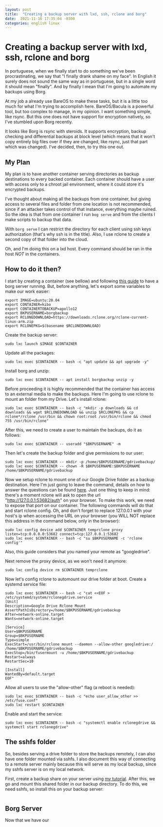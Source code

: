 ```yaml
---
layout: post
title:  "Creating a backup server with lxd, ssh, rclone and borg"
date:  2021-11-16 17:35:04 -0300 
categories: english linux
---
```


# Creating a backup server with lxd, ssh, rclone and borg 

In portuguese, when we finally start to do something we've been procrastinating, we say that "I finally drank shame on my face". In English it surely does not sound the same way as in portuguese, but in a single word it should mean "finally". And by finally I mean that I'm going to automate my backups using Borg.

At my job a already use BareOS to make these tasks, but it is a little too much for what I'm trying to accomplish here. BareOS/Bacula is a powerful tool, but too complex to manage, in my opinion. I want something simple, like rsync. But this one does not have support for encryption natively, so I've stumbled upon Borg recently. 

It looks like Borg is rsync with steroids. It supports encryption, backup checking and differential backups at block level (which means that it won't copy entirely big files over if they are changed, like rsync, just that part which was changed). I've decided, then, to try this one out.

## My Plan

My plan is to have another container serving directories as backup destinations to every backed container. Each container should have a user with access only to a chroot jail environment, where it could store it's encrypted backups.

I've thought about making all the backups from one container, but giving access to several files and folder from one location is not recommended, since if an attacker takes control of that instance, everything maybe ruined. So the idea is that from one container I run `bog serve` and from the clients I make scripts to backup that data.

With `borg serve` I can restrict the directory for each client using ssh keys authorization (that's why ssh is in the title). Also, I use rclone to create a second copy of that folder into the cloud. 

Oh, and I'm doing this on a lxd host. Every command should be ran in the host *NOT* in the containers.

## How to do it then?

I start by creating a container (see bellow) and following [this guide](https://borgbackup.readthedocs.io/en/stable/deployment/central-backup-server.html) to have a borg server running. But, before anything, let's export some variables to make our work easier:

```
export IMAGE=ubuntu:20.04
export CONTAINER=kibo
export CONTAINERTOBACKUP=apollo12
export BKPUSERNAME=borgbackup
export RCLONEDOWNLOAD=https://downloads.rclone.org/rclone-current-linux-arm.zip
export RCLONEPKG=$(basename $RCLONEDOWNLOAD)
```

Create the backup server:

```
sudo lxc launch $IMAGE $CONTAINER
```

Update all the packages:

```
sudo lxc exec $CONTAINER -- bash -c "apt update && apt upgrade -y"
```

Install borg and unzip:

```
sudo lxc exec $CONTAINER -- apt install borgbackup unzip -y
```

Before proceeding it is highly recommended that the container has access to an external media to make the backups. Here I'm going to use rclone to mount an folder from my Drive. Let's install rclone:

```
sudo lxc exec $CONTAINER -- bash -c "mkdir -p downloads && cd downloads && wget $RCLONEDOWNLOAD && unzip $RCLONEPKG && cp rclone*/rclone /usr/bin && chown root:root /usr/bin/rclone && chmod 755 /usr/bin/rclone"
```

After this, we need to create a user to maintain the backups, do it as follows:

```
sudo lxc exec $CONTAINER -- useradd "$BKPUSERNAME" -m
```

Then let's create the backup folder and give permissions to our user:

```
sudo lxc exec $CONTAINER -- mkdir -p /home/$BKPUSERNAME/gdrivebackup/
sudo lxc exec $CONTAINER -- chown -R $BKPUSERNAME:$BKPUSERNAME /home/$BKPUSERNAME/gdrivebackup
```

Now we setup rclone to mount one of our Google Drive folder as a backup destination. Here I'm just going to leave the command, details on how to answer the questions can be found [here](https://rclone.org/drive/). Just one thing to keep in mind: there's a moment rclone will ask to open the url "http://127.0.0.1:53682/auth" on your browser. To make this work, we need to expose that port on our container. The following commands will do that and start rclone config. Oh, and don't forget to replace 127.0.0.1 with your host's ip when accessing the URL on your browser (you WILL NOT replace this address in the command below, only in the browser):

```
sudo lxc config device add $CONTAINER temprclone proxy listen=tcp:0.0.0.0:53682 connect=tcp:127.0.0.1:53682
sudo lxc exec $CONTAINER -- bash -c "su $BKPUSERNAME -c 'rclone config'"
```

Also, this guide considers that you named your remote as "googledrive".

Next remove the proxy device, as we won't need it anymore:

```
sudo lxc config device rm $CONTAINER temprclone 
```

Now let's config rclone to automount our drive folder at boot. Create a systemd service file:

```
sudo lxc exec $CONTAINER -- bash -c "cat <<EOF > /etc/systemd/system/rclonegdrive.service
[Unit]
Description=Google Drive Rclone Mount
AssertPathIsDirectory=/home/$BKPUSERNAME/gdrivebackup
After=network-online.target
Wants=network-online.target

[Service]
User=$BKPUSERNAME
Group=$BKPUSERNAME
Type=simple
ExecStart=/usr/bin/rclone mount --daemon --allow-other googledrive:/ /home/$BKPUSERNAME/gdrivebackup
ExecStop=/bin/fusermount -u /home/$BKPUSERNAME/gdrivebackup
Restart=always
RestartSec=10

[Install]
WantedBy=default.target
EOF"
```

Allow all users to use the "allow-other" flag (a reboot is needed):

```
sudo lxc exec $CONTAINER -- bash -c "echo user_allow_other >> /etc/fuse.conf"
sudo lxc restart $CONTAINER 
```

Enable and start the service:

```
sudo lxc exec $CONTAINER -- bash -c "systemctl enable rclonegdrive && systemctl start rclonegdrive"
```

## The sshfs folder

So, besides serving a drive folder to store the backups remotely, I can also have one folder mounted via sshfs. I also document this way of connecting to a remote server mainly because this will serve as my local backup, since my sshfs server is on my local network.

First, create a backup share on your server using [my tutorial](https://marcocspc.github.io/58wq/english/linux/lxd/2021/12/03/SSH-File-Server-on-a-LXD-Container.html). After this, we go and mount this shared folder in our backup directory. To do this, we need sshfs, so install this on your backup server:

```

```

## Borg Server

Now that we have our 
